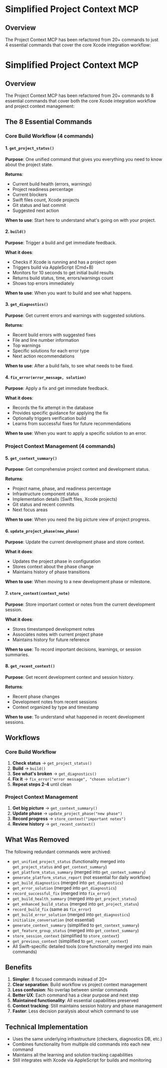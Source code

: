 # Simplified Project Context MCP

## Overview

The Project Context MCP has been refactored from 20+ commands to just 4 essential commands that cover the core Xcode integration workflow:

# Simplified Project Context MCP

## Overview

The Project Context MCP has been refactored from 20+ commands to 8 essential commands that cover both the core Xcode integration workflow and project context management:

## The 8 Essential Commands

### Core Build Workflow (4 commands)

#### 1. `get_project_status()`
**Purpose**: One unified command that gives you everything you need to know about the project state.

**Returns**:
- Current build health (errors, warnings)
- Project readiness percentage
- Current blockers
- Swift files count, Xcode projects
- Git status and last commit
- Suggested next action

**When to use**: Start here to understand what's going on with your project.

#### 2. `build()`
**Purpose**: Trigger a build and get immediate feedback.

**What it does**:
- Checks if Xcode is running and has a project open
- Triggers build via AppleScript (Cmd+B)
- Monitors for 10 seconds to get initial build results
- Returns build status, time, errors/warnings count
- Shows top errors immediately

**When to use**: When you want to build and see what happens.

#### 3. `get_diagnostics()`
**Purpose**: Get current errors and warnings with suggested solutions.

**Returns**:
- Recent build errors with suggested fixes
- File and line number information
- Top warnings
- Specific solutions for each error type
- Next action recommendations

**When to use**: After a build fails, to see what needs to be fixed.

#### 4. `fix_error(error_message, solution)`
**Purpose**: Apply a fix and get immediate feedback.

**What it does**:
- Records the fix attempt in the database
- Provides specific guidance for applying the fix
- Optionally triggers verification build
- Learns from successful fixes for future recommendations

**When to use**: When you want to apply a specific solution to an error.

### Project Context Management (4 commands)

#### 5. `get_context_summary()`
**Purpose**: Get comprehensive project context and development status.

**Returns**:
- Project name, phase, and readiness percentage
- Infrastructure component status
- Implementation details (Swift files, Xcode projects)
- Git status and recent commits
- Next focus areas

**When to use**: When you need the big picture view of project progress.

#### 6. `update_project_phase(new_phase)`
**Purpose**: Update the current development phase and store context.

**What it does**:
- Updates the project phase in configuration
- Stores context about the phase change
- Maintains history of phase transitions

**When to use**: When moving to a new development phase or milestone.

#### 7. `store_context(context_note)`
**Purpose**: Store important context or notes from the current development session.

**What it does**:
- Stores timestamped development notes
- Associates notes with current project phase
- Maintains history for future reference

**When to use**: To record important decisions, learnings, or session summaries.

#### 8. `get_recent_context()`
**Purpose**: Get recent development context and session history.

**Returns**:
- Recent phase changes
- Development notes from recent sessions
- Context organized by type and timestamp

**When to use**: To understand what happened in recent development sessions.

## Workflows

### Core Build Workflow
1. **Check status** → `get_project_status()`
2. **Build** → `build()`  
3. **See what's broken** → `get_diagnostics()`
4. **Fix it** → `fix_error("error message", "chosen solution")`
5. **Repeat steps 2-4** until clean

### Project Context Management
1. **Get big picture** → `get_context_summary()`
2. **Update phase** → `update_project_phase("new phase")`
3. **Record progress** → `store_context("important notes")`
4. **Review history** → `get_recent_context()`

## What Was Removed

The following redundant commands were archived:
- `get_unified_project_status` (functionality merged into `get_project_status` and `get_context_summary`)
- `get_platform_status_summary` (merged into `get_context_summary`)
- `generate_platform_status_report` (not essential for daily workflow)
- `get_build_diagnostics` (merged into `get_diagnostics`)
- `get_error_solution` (merged into `get_diagnostics`)
- `record_successful_fix` (merged into `fix_error`)
- `get_build_health_summary` (merged into `get_project_status`)
- `get_enhanced_build_status` (merged into `get_project_status`)
- `record_build_fix` (same as `fix_error`)
- `get_build_error_solution` (merged into `get_diagnostics`)
- `initialize_conversation` (not essential)
- `generate_context_summary` (simplified to `get_context_summary`)
- `get_feature_group_status` (merged into `get_context_summary`)
- `store_session_context` (simplified to `store_context`)
- `get_previous_context` (simplified to `get_recent_context`)
- All Swift-specific detailed tools (core functionality merged into main commands)

## Benefits

1. **Simpler**: 8 focused commands instead of 20+
2. **Clear separation**: Build workflow vs project context management
3. **Less confusion**: No overlap between similar commands
4. **Better UX**: Each command has a clear purpose and next step
5. **Maintained functionality**: All essential capabilities preserved
6. **Context tracking**: Still maintains session history and phase management
7. **Faster**: Less decision paralysis about which command to use

## Technical Implementation

- Uses the same underlying infrastructure (checkers, diagnostics DB, etc.)
- Combines functionality from multiple old commands into each new command
- Maintains all the learning and solution tracking capabilities
- Still integrates with Xcode via AppleScript for builds and monitoring
